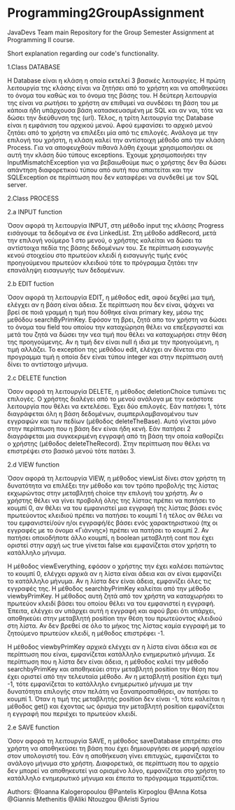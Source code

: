 # Programming2GroupAssignment
JavaDevs Team main Repository for the Group Semester Assignment at Programming II course.

Short explanation regarding our code's functionality.

1.Class DATABASE

Η Database είναι η κλάση η οποία εκτελεί 3 βασικές λειτουργίες. Η πρώτη λειτουργία της κλάσης είναι να ζητήσει 
από το χρήστη και να αποθηκεύσει το όνομα του καθώς και το όνομα της βάσης του. 
Η δεύτερη λειτουργία της είναι να ρωτήσει το χρήστη αν επιθυμεί να συνδέσει τη βάση του με κάποια ήδη υπάρχουσα βάση κατασκευασμένη 
με SQL και αν ναι, τότε να δώσει την διεύθυνση της (url). 
Τέλος, η τρίτη λειτουργία της Database είναι η εμφάνιση του αρχικού μενού. 
Αφού εμφανίσει το αρχικό μενού ζητάει από το χρήστη να επιλέξει μία από τις επιλογές. Ανάλογα με την επιλογή του χρήστη, 
η κλάση καλεί την αντίστοιχη μέθοδο από την κλάση Process. Για να αποφευχθούν πιθανά λάθη έχουμε χρησιμοποιήσει σε αυτή την κλάση 
δύο τύπους exceptions. Έχουμε χρησιμοποιήσει την InputMismatchException για να βεβαιωθούμε πως ο χρήστης δεν θα δώσει απάντηση 
διαφορετικού τύπου από αυτή που απαιτείται και την SQLException σε περίπτωση που δεν καταφέρει να συνδεθεί με τον SQL server.

2.Class PROCESS

2.a INPUT function

Όσον αφορά τη λειτουργία INPUT, στη μέθοδο input της κλάσης Progress εισάγουμε τα δεδομένα σε ένα LinkedList. Στη μέθοδο addRecord,
μετά την επιλογή νούμερο 1 στο μενού, ο χρήστης καλείται να δώσει τα αντίστοιχα πεδία της βάσης δεδομένων του. Σε περίπτωση εισαγωγής 
κενού στοιχείου στο πρωτεύον κλειδί ή εισαγωγής τιμής ενός προηγούμενου πρωτεύον κλειδιού τότε το πρόγραμμα 
ζητάει την επανάληψη εισαγωγής των δεδομένων. 

2.b EDIT fuction

Όσον αφορά τη λειτουργία EDIT, η μέθοδος edit, αφού δεχθεί μια τιμή, ελέγχει αν η βάση είναι άδεια. Σε περίπτωση που δεν είναι, ψάχνει να βρεί σε ποιά γραμμή 
η τιμή που δόθηκε είναι primary key, μέσω της μεθόδου searchByPrimKey. Εφόσον τη βρει, ζητά απο τον χρήστη να δώσει το όνομα του 
field του οποίου την καταχώρηση θέλει να επεξεργαστεί και μετά του ζητά να δώσει την νεα τιμή που θέλει να καταχωρήσει στην θέση της 
προηγούμενης. Αν η τιμή δεν είναι null ή ιδια με την προηγούμενη, η τιμή αλλάζει. Το exception της μεθόδου edit, 
ελέγχει αν δίνεται στο προγραμμα τιμή η οποία δεν είναι τύπου integer και στην περίπτωση αυτή δίνει το αντίστοιχο μήνυμα.

2.c DELETE function

Όσον αφορά τη λειτουργία DELETE, η μέθοδος deletionChoice τυπώνει τις επιλογές. Ο χρήστης διαλέγει από το μενού ανάλογα 
με την εκάστοτε λειτουργία που θέλει να εκτελέσει. Έχει δύο επιλογές. Εάν πατήσει 1, τότε διαγράφεται όλη η βάση δεδομένων, 
συμπεριλαμβανομένου των εγγραφών και των πεδίων (μέθοδος deleteTheBase). Αυτό γίνεται μόνο στην περίπτωση που η βάση δεν είναι ήδη κενή.
Εάν πατήσει 2 διαγράφεται μια συγκεκριμένη εγγραφή από τη βάση την οποία καθορίζει ο χρήστης (μέθοδος deleteTheRecord). 
Στην περίπτωση που θέλει να επιστρέψει στο βασικό μενού τότε πατάει 3.

2.d VIEW function

Όσον αφορά τη λειτουργία VIEW, η μέθοδος viewList δίνει στον χρήστη τη δυνατότητα να επιλέξει την μέθοδο και τον τρόπο προβολής 
της λίστας εκχωρώντας στην μεταβλητή choice την επιλογή του χρήστη. Αν ο χρήστης θέλει να γίνει προβολή όλης της λίστας πρέπει να 
πατήσει το κουμπί 0, αν θέλει να του εμφανιστεί μια εγγραφή της λίστας βάσει ενός πρωτεύοντος κλειδιού πρέπει να πατήσει το κουμπί 1 
ή τέλος αν θέλει να του εμφανιστεί/ούν η/οι εγγραφή/ές βάσει ενός χαρακτηριστικού (πχ οι εγγραφές με το όνομα «Γιάννης») πρέπει να 
πατήσει το κουμπί 2. Αν πατήσει οποιοδήποτε άλλο κουμπί, η boolean μεταβλητή cont που έχει οριστεί στην αρχή ως true γίνεται false 
και εμφανίζεται στον χρήστη το κατάλληλο μήνυμα.

Η μέθοδος viewEverything, εφόσον ο χρήστης την έχει καλέσει πατώντας το κουμπί 0,  ελέγχει αρχικά αν η λίστα είναι άδεια και αν είναι 
εμφανίζει το κατάλληλο μήνυμα. Αν η λίστα δεν είναι άδεια, εμφανίζει όλες τις εγγραφές της.
Η μέθοδος searchbyPrimKey καλείται από την μέθοδο viewbyPrimKey. Η μέθοδος αυτή ζητά από τον χρήστη να καταχωρήσει το πρωτεύον κλειδί 
βάσει του οποίου θέλει να του εμφανιστεί η εγγραφή. Έπειτα, ελέγχει αν υπάρχει αυτή η εγγραφή και αφού βρει ότι υπάρχει, αποθηκεύει 
στην μεταβλητή position την θέση του πρωτεύοντος κλειδιού στη λίστα. Αν δεν βρεθεί σε όλο το μήκος της λίστας καμία εγγραφή με το 
ζητούμενο πρωτεύον κλειδί, η μέθοδος επιστρέφει -1.

Η μέθοδος viewbyPrimKey αρχικά ελέγχει αν η λίστα είναι άδεια και σε περίπτωση που είναι, εμφανίζεται κατάλληλο ενημερωτικό μήνυμα. 
Σε περίπτωση που η λίστα δεν είναι άδεια, η μέθοδος καλεί την μέθοδο searchbyPrimKey και αποθηκεύει στην μεταβλητή position την θέση 
που έχει οριστεί από την τελευταία μέθοδο. Αν η μεταβλητή position έχει τιμή -1, τότε εμφανίζεται το κατάλληλο ενημερωτικό μήνυμα με 
την δυνατότητα επιλογής στον πελάτη να ξαναπροσπαθήσει, αν πατήσει το κουμπί 1. Όταν η τιμή της μεταβλητής position δεν είναι -1, τότε 
καλείται η μέθοδος get() και έχοντας ως όρισμα την μεταβλητή position εμφανίζεται η εγγραφή που περιέχει το πρωτεύον κλειδί.

2.e SAVE function

Όσον αφορά τη λειτουργία SAVE, η μέθοδος saveDatabase επιτρέπει στο χρήστη να αποθηκεύσει τη βάση που έχει δημιουργήσει σε μορφή 
αρχείου στον υπολογιστή του. Εάν η αποθήκευση γίνει επιτυχώς, εμφανίζεται το ανάλογο μήνυμα στο χρήστη. Διαφορετικά, σε περίπτωση 
που το αρχείο δεν μπορεί να αποθηκευτεί για ορισμένο λόγο, εμφανίζεται στο χρήστη το κατάλληλο ενημερωτικό μήνυμα και έπειτα το 
πρόγραμμα τερματίζεται.



Authors:
@Ioanna Kalogeropoulou
@Pantelis Kirpoglou
@Anna Kotsa
@Giannis Methenitis
@Aliki Ntouzgou
@Aristi Syriou




























